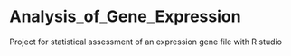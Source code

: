# Analysis_of_Gene_Expression
Project for statistical assessment of an expression gene file with R studio
